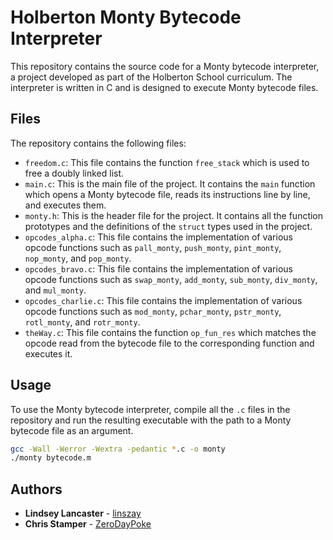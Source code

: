 # Holberton Monty Bytecode Interpreter

This repository contains the source code for a Monty bytecode interpreter, a project developed as part of the Holberton School curriculum. The interpreter is written in C and is designed to execute Monty bytecode files.

## Files

The repository contains the following files:

- `freedom.c`: This file contains the function `free_stack` which is used to free a doubly linked list.
- `main.c`: This is the main file of the project. It contains the `main` function which opens a Monty bytecode file, reads its instructions line by line, and executes them.
- `monty.h`: This is the header file for the project. It contains all the function prototypes and the definitions of the `struct` types used in the project.
- `opcodes_alpha.c`: This file contains the implementation of various opcode functions such as `pall_monty`, `push_monty`, `pint_monty`, `nop_monty`, and `pop_monty`.
- `opcodes_bravo.c`: This file contains the implementation of various opcode functions such as `swap_monty`, `add_monty`, `sub_monty`, `div_monty`, and `mul_monty`.
- `opcodes_charlie.c`: This file contains the implementation of various opcode functions such as `mod_monty`, `pchar_monty`, `pstr_monty`, `rotl_monty`, and `rotr_monty`.
- `theWay.c`: This file contains the function `op_fun_res` which matches the opcode read from the bytecode file to the corresponding function and executes it.

## Usage

To use the Monty bytecode interpreter, compile all the `.c` files in the repository and run the resulting executable with the path to a Monty bytecode file as an argument.

```bash
gcc -Wall -Werror -Wextra -pedantic *.c -o monty
./monty bytecode.m
```

## Authors

- **Lindsey Lancaster** - [linszay](https://github.com/linszay)
- **Chris Stamper** - [ZeroDayPoke](https://github.com/ZeroDayPoke)
